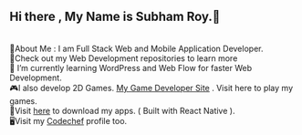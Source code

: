 ## Hi there , My Name is Subham Roy.👋
<br>
🧍About Me : I am Full Stack Web and Mobile Application Developer.
<br>
📁Check out my Web Development repositories to learn more
<br>
🌱 I’m currently learning WordPress and Web Flow for faster Web Development.
<br>
🎮I also develop 2D Games. <a href="https://r0y4l23.itch.io">My Game Developer Site</a> . Visit here to play my games.
<br>
📱Visit <a href="https://drive.google.com/drive/folders/16j_cZZYs7n0v2eKfwdTsYTNysw_HMcME?usp=sharing">here</a> to download my apps. ( Built with React Native ).
<br>
🖥️Visit my <a href="https://www.codechef.com/users/r0y4l">Codechef</a> profile too.
